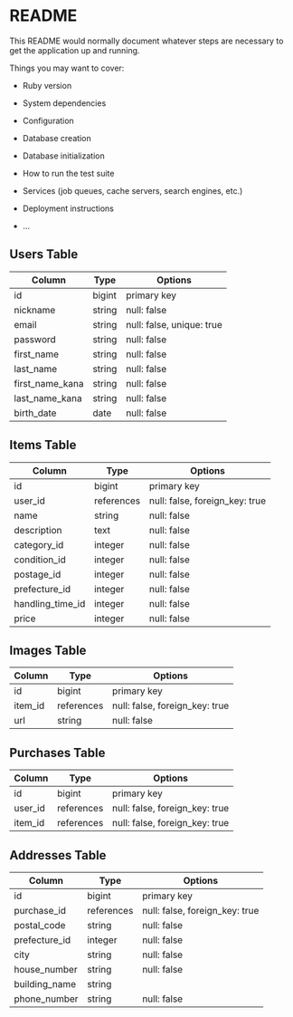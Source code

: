 # README

This README would normally document whatever steps are necessary to get the
application up and running.

Things you may want to cover:

* Ruby version

* System dependencies

* Configuration

* Database creation

* Database initialization

* How to run the test suite

* Services (job queues, cache servers, search engines, etc.)

* Deployment instructions

* ...

## Users Table

| Column          | Type   | Options     |
| --------------- | ------ | ----------- |
| id              | bigint | primary key |
| nickname        | string | null: false |
| email           | string | null: false, unique: true |
| password        | string | null: false |
| first_name      | string | null: false |
| last_name       | string | null: false |
| first_name_kana | string | null: false |
| last_name_kana  | string | null: false |
| birth_date      | date   | null: false |

## Items Table

| Column          | Type       | Options                        |
| --------------- | ---------- | ------------------------------ |
| id              | bigint     | primary key                    |
| user_id         | references | null: false, foreign_key: true |
| name            | string     | null: false                    |
| description     | text       | null: false                    |
| category_id     | integer    | null: false                    |
| condition_id    | integer    | null: false                    |
| postage_id      | integer    | null: false                    |
| prefecture_id   | integer    | null: false                    |
| handling_time_id| integer    | null: false                    |
| price           | integer    | null: false                    |

## Images Table

| Column   | Type       | Options                        |
| -------- | ---------- | ------------------------------ |
| id       | bigint     | primary key                    |
| item_id  | references | null: false, foreign_key: true |
| url      | string     | null: false                    |

## Purchases Table

| Column  | Type       | Options                        |
| ------- | ---------- | ------------------------------ |
| id      | bigint     | primary key                    |
| user_id | references | null: false, foreign_key: true |
| item_id | references | null: false, foreign_key: true |

## Addresses Table

| Column       | Type       | Options                        |
| ------------ | ---------- | ------------------------------ |
| id           | bigint     | primary key                    |
| purchase_id  | references | null: false, foreign_key: true |
| postal_code  | string     | null: false                    |
| prefecture_id| integer    | null: false                    |
| city         | string     | null: false                    |
| house_number | string     | null: false                    |
| building_name| string     |                                |
| phone_number | string     | null: false                    |
